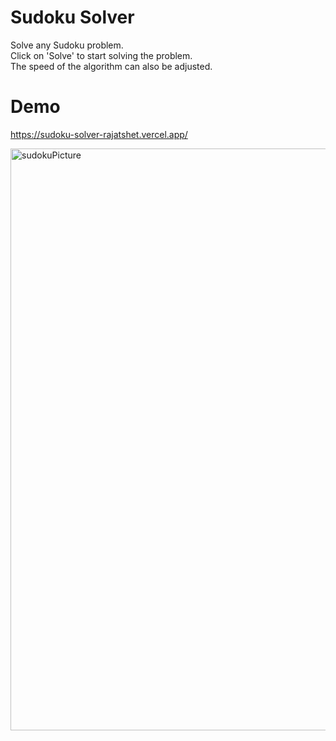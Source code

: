 # Sudoku Solver
Solve any Sudoku problem.
<br/>
Click on 'Solve' to start solving the problem.
<br/>
The speed of the algorithm can also be adjusted.

# Demo

https://sudoku-solver-rajatshet.vercel.app/

<img width="931" alt="sudokuPicture" src="https://user-images.githubusercontent.com/82999654/141134866-ce359e2e-3c97-43a4-ba16-856bab25cd04.png">
